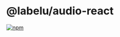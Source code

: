 # @labelu/audio-react

[![npm](https://img.shields.io/npm/v/%40labelu/audio-react.svg)](https://www.npmjs.com/package/@labelu/audio-react)
